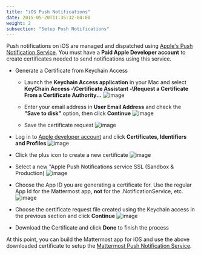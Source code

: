 ```yaml
---
title: "iOS Push Notifications"
date: 2015-05-20T11:35:32-04:00
weight: 2
subsection: "Setup Push Notifications"
---
```


Push notifications on iOS are managed and dispatched using [Apple's Push Notification Service](https://developer.apple.com/library/content/documentation/NetworkingInternet/Conceptual/RemoteNotificationsPG/APNSOverview.html). You must have a **Paid Apple Developer account** to create certificates needed to send notifications using this service.

- Generate a Certificate from Keychain Access
    - Launch the **Keychain Access application** in your Mac and select **KeyChain Access -\Certificate Assistant -\Request a Certificate From a Certificate Authority...**
        ![image](/img/mobile/ios_keychain_request_certificate.png)

    - Enter your email address in **User Email Address** and check the **"Save to disk"** option, then click **Continue**
        ![image](/img/mobile/ios_keychain_create_cert_request.png)

    - Save the certificate request
        ![image](/img/mobile/ios_keychain_save_cert_request.png)

- Log in to [Apple developer account](https://developer.apple.com/account) and click **Certificates, Identifiers and Profiles**
![image](/img/mobile/ios_account.png)

- Click the plus icon to create a new certificate
![image](/img/mobile/ios_new_certificate.png)

- Select a new "Apple Push Notifications service SSL (Sandbox & Production)
![image](/img/mobile/apns.png)

- Choose the App ID you are generating a certificate for. Use the regular App Id for the Mattermost app, **not** for the .NotificationService, etc.
![image](/img/mobile/choose_app_id.png)

- Choose the certificate request file created using the Keychain access in the previous section and click **Continue**
![image](/img/mobile/ios_upload_csr.png)

- Download the Certificate and click **Done** to finish the process

At this point, you can build the Mattermost app for iOS and use the above downloaded certificate to setup the [Mattermost Push Notification Service](/contribute/mobile/push-notifications/service).
